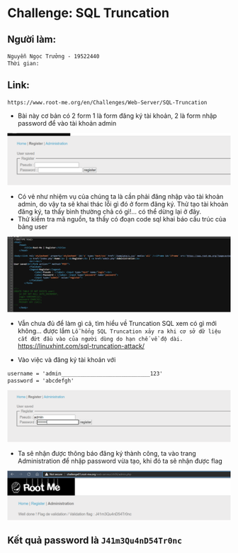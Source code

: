 # Challenge: SQL Truncation
## Người làm:   
    Nguyễn Ngọc Trưởng - 19522440
    Thời gian: 
## Link: 
    https://www.root-me.org/en/Challenges/Web-Server/SQL-Truncation

- Bài này cơ bản có 2 form 1 là form đăng ký tài khoản, 2 là form nhập password để vào tài khoản admin
<p align="center"><img src="./images/6.1.png"></p>

- Có vẻ như nhiệm vụ của chúng ta là cần phải đăng nhập vào tài khoản admin, do vậy ta sẽ khai thác lỗi gì đó ở form đăng ký. Thử tạo tài khoản đăng ký, ta thấy bình thường chả có gì!... có thể dừng lại ở đây.
- Thử kiểm tra mã nguồn, ta thấy có đoạn code sql khai báo cấu trúc của bảng user
<p align="center"><img src="./images/6.2.png"></p>

- Vẫn chưa đủ để làm gì cả, tìm hiểu về Truncation SQL xem có gì mới không... được lắm `Lỗ hổng SQL Truncation xảy ra khi cơ sở dữ liệu cắt đứt đầu vào của người dùng do hạn chế về độ dài. `
https://linuxhint.com/sql-truncation-attack/

- Vào việc và đăng ký tài khoản với 
```
username = 'admin____________________________123'
password = 'abcdefgh'
```
<p align="center"><img src="./images/6.3.png"></p>

- Ta sẽ nhận được thông báo đăng ký thành công, ta vào trang Administration để nhập password vừa tạo, khi đó ta sẽ nhận được flag
<p align="center"><img src="./images/6.4.png"></p>

## Kết quả password là `J41m3Qu4nD54Tr0nc`